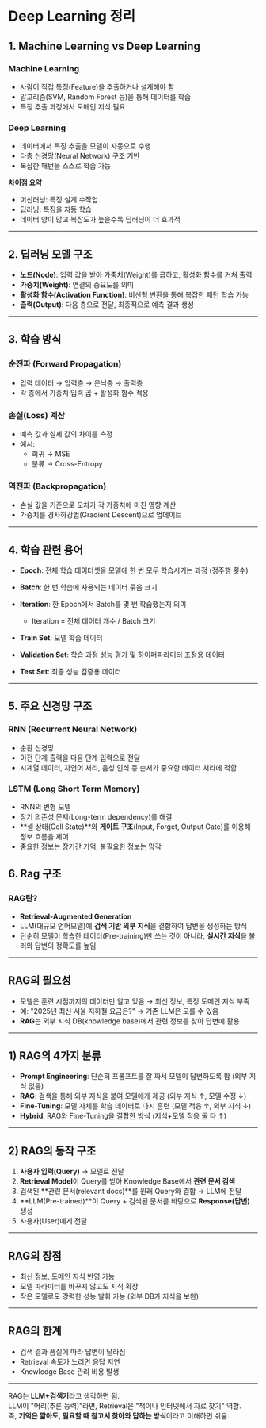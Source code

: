 # Deep Learning 정리

## 1. Machine Learning vs Deep Learning
### Machine Learning
- 사람이 직접 특징(Feature)을 추출하거나 설계해야 함  
- 알고리즘(SVM, Random Forest 등)을 통해 데이터를 학습  
- 특징 추출 과정에서 도메인 지식 필요  

### Deep Learning
- 데이터에서 특징 추출을 모델이 자동으로 수행  
- 다층 신경망(Neural Network) 구조 기반  
- 복잡한 패턴을 스스로 학습 가능  

**차이점 요약**  
- 머신러닝: 특징 설계 수작업  
- 딥러닝: 특징을 자동 학습  
- 데이터 양이 많고 복잡도가 높을수록 딥러닝이 더 효과적  

---

## 2. 딥러닝 모델 구조
- **노드(Node)**: 입력 값을 받아 가중치(Weight)를 곱하고, 활성화 함수를 거쳐 출력  
- **가중치(Weight)**: 연결의 중요도를 의미  
- **활성화 함수(Activation Function)**: 비선형 변환을 통해 복잡한 패턴 학습 가능  
- **출력(Output)**: 다음 층으로 전달, 최종적으로 예측 결과 생성  

---

## 3. 학습 방식
### 순전파 (Forward Propagation)
- 입력 데이터 → 입력층 → 은닉층 → 출력층  
- 각 층에서 가중치·입력 곱 + 활성화 함수 적용  

### 손실(Loss) 계산
- 예측 값과 실제 값의 차이를 측정  
- 예시:  
  - 회귀 → MSE  
  - 분류 → Cross-Entropy  

### 역전파 (Backpropagation)
- 손실 값을 기준으로 오차가 각 가중치에 미친 영향 계산  
- 가중치를 경사하강법(Gradient Descent)으로 업데이트  

---

## 4. 학습 관련 용어
- **Epoch**: 전체 학습 데이터셋을 모델에 한 번 모두 학습시키는 과정 (정주행 횟수)  
- **Batch**: 한 번 학습에 사용되는 데이터 묶음 크기  
- **Iteration**: 한 Epoch에서 Batch를 몇 번 학습했는지 의미  
  - Iteration = 전체 데이터 개수 / Batch 크기  

- **Train Set**: 모델 학습 데이터  
- **Validation Set**: 학습 과정 성능 평가 및 하이퍼파라미터 조정용 데이터  
- **Test Set**: 최종 성능 검증용 데이터  

---

## 5. 주요 신경망 구조
### RNN (Recurrent Neural Network)
- 순환 신경망  
- 이전 단계 출력을 다음 단계 입력으로 전달  
- 시계열 데이터, 자연어 처리, 음성 인식 등 순서가 중요한 데이터 처리에 적합  

### LSTM (Long Short Term Memory)
- RNN의 변형 모델  
- 장기 의존성 문제(Long-term dependency)를 해결  
- **셀 상태(Cell State)**와 **게이트 구조**(Input, Forget, Output Gate)를 이용해 정보 흐름을 제어  
- 중요한 정보는 장기간 기억, 불필요한 정보는 망각  


## 6. Rag 구조

### RAG란?
- **Retrieval-Augmented Generation**
- LLM(대규모 언어모델)에 **검색 기반 외부 지식**을 결합하여 답변을 생성하는 방식
- 단순히 모델이 학습한 데이터(Pre-training)만 쓰는 것이 아니라, **실시간 지식**을 불러와 답변의 정확도를 높임  

---

## RAG의 필요성
- 모델은 훈련 시점까지의 데이터만 알고 있음 → 최신 정보, 특정 도메인 지식 부족
- 예: "2025년 최신 서울 지하철 요금은?" → 기존 LLM은 모를 수 있음  
- **RAG**는 외부 지식 DB(knowledge base)에서 관련 정보를 찾아 답변에 활용  

---

## 1) RAG의 4가지 분류

- **Prompt Engineering**: 단순히 프롬프트를 잘 짜서 모델이 답변하도록 함 (외부 지식 없음)
- **RAG**: 검색을 통해 외부 지식을 붙여 모델에게 제공 (외부 지식 ↑, 모델 수정 ↓)
- **Fine-Tuning**: 모델 자체를 학습 데이터로 다시 훈련 (모델 적응 ↑, 외부 지식 ↓)
- **Hybrid**: RAG와 Fine-Tuning을 결합한 방식 (지식+모델 적응 둘 다 ↑)

---

## 2) RAG의 동작 구조

1. **사용자 입력(Query)** → 모델로 전달  
2. **Retrieval Model**이 Query를 받아 Knowledge Base에서 **관련 문서 검색**  
3. 검색된 **관련 문서(relevant docs)**를 원래 Query와 결합 → LLM에 전달  
4. **LLM(Pre-trained)**이 Query + 검색된 문서를 바탕으로 **Response(답변)** 생성  
5. 사용자(User)에게 전달  

---

## RAG의 장점
- 최신 정보, 도메인 지식 반영 가능
- 모델 파라미터를 바꾸지 않고도 지식 확장
- 작은 모델로도 강력한 성능 발휘 가능 (외부 DB가 지식을 보완)

---

## RAG의 한계
- 검색 결과 품질에 따라 답변이 달라짐
- Retrieval 속도가 느리면 응답 지연
- Knowledge Base 관리 비용 발생

---

RAG는 **LLM+검색기**라고 생각하면 됨.  
LLM이 "머리(추론 능력)"라면, Retrieval은 "책이나 인터넷에서 자료 찾기" 역할.  
즉, **기억은 짧아도, 필요할 때 참고서 찾아와 답하는 방식**이라고 이해하면 쉬움.  
